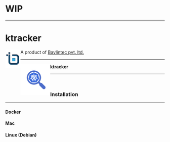 # WIP

---

# ktracker
<img src="https://github.com/bavlin/ktracker/blob/master/bavlin_logo.png" width="48" height="59" align="left"></img>
A product of <a href="http://bavlin.com">Bavlintec pvt. ltd.</a>

---

<img src="https://github.com/bavlin/ktracker/blob/master/ktracker_logo.png" width="94" height="98" align="left"></img> <strong> ktracker </strong>

---
<br>

### Installation

---

 #### Docker

 #### Mac

 #### Linux (Debian)


